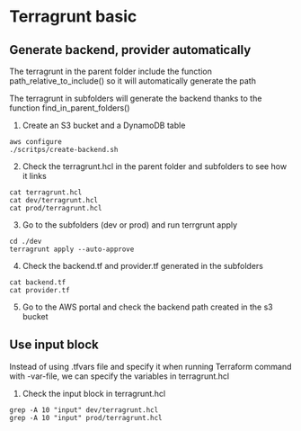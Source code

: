 # Terragrunt basic

## Generate backend, provider automatically

The terragrunt in the parent folder include the function path_relative_to_include() so it will automatically generate the path

The terragrunt in subfolders will generate the backend thanks to the function find_in_parent_folders()

1. Create an S3 bucket and a DynamoDB table
``` shell
aws configure
./scritps/create-backend.sh
```

2. Check the terragrunt.hcl in the parent folder and subfolders to see how it links
``` shell
cat terragrunt.hcl
cat dev/terragrunt.hcl
cat prod/terragrunt.hcl
``` 

3. Go to the subfolders (dev or prod) and run terrgrunt apply
``` shell
cd ./dev
terragrunt apply --auto-approve
```

4. Check the backend.tf and provider.tf generated in the subfolders
``` shell
cat backend.tf
cat provider.tf
```

5. Go to the AWS portal and check the backend path created in the s3 bucket


## Use input block

Instead of using .tfvars file and specify it when running Terraform command with -var-file, we can specify the variables in terragrunt.hcl

1. Check the input block in terragrunt.hcl
``` shell
grep -A 10 "input" dev/terragrunt.hcl
grep -A 10 "input" prod/terragrunt.hcl
```